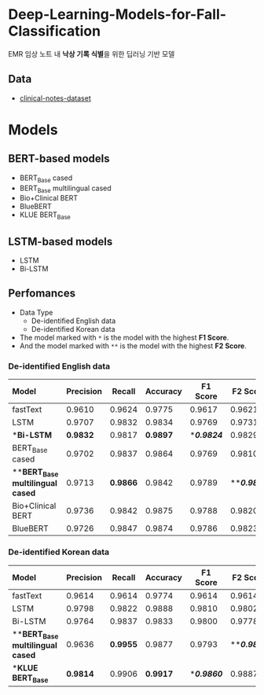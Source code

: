# Deep-Learning-Models-for-Fall-Classification
EMR 임상 노트 내 **낙상 기록 식별**을 위한 딥러닝 기반 모델

## Data
- [clinical-notes-dataset](https://github.com/ni-inha/clinical-notes-dataset)

# Models

## BERT-based models

- BERT<sub>Base</sub> cased
- BERT<sub>Base</sub> multilingual cased
- Bio+Clinical BERT
- BlueBERT
- KLUE BERT<sub>Base</sub>  

## LSTM-based models

- LSTM
- Bi-LSTM

## Perfomances
- Data Type
  - De-identified English data
  - De-identified Korean data
- The model marked with `*` is the model with the highest **F1 Score**.
- And the model marked with `**` is the model with the highest **F2 Score**.

### De-identified English data
| **Model**                                      | **Precision** | **Recall** | **Accuracy** | **F1 Score**        | **F2 Score**      |
|:-----------------------------------------------|---------------|------------|--------------|---------------------|-------------------|
| fastText                                       | 0.9610        | 0.9624     | 0.9775       | 0.9617              | 0.9621            | 
| LSTM                                           | 0.9707        | 0.9832     | 0.9834       | 0.9769              | 0.9731            | 
| \***Bi-LSTM**                                  | **0.9832**    | 0.9817     | **0.9897**   | \*_**0.9824**_      | 0.9829            | 
| BERT<sub>Base</sub> cased                      | 0.9702        | 0.9837     | 0.9864       | 0.9769              | 0.9810            |
| \*\***BERT<sub>Base</sub> multilingual cased** | 0.9713        | **0.9866** | 0.9842       | 0.9789              | \*\*_**0.9835**_  |
| Bio+Clinical BERT                              | 0.9736        | 0.9842     | 0.9875       | 0.9788              | 0.9820            | 
| BlueBERT                                       | 0.9726        | 0.9847     | 0.9874       | 0.9786              | 0.9823            | 


### De-identified Korean data
| **Model**                                      | **Precision** | **Recall** | **Accuracy** | **F1 Score**   | **F2 Score**      |
|:-----------------------------------------------|---------------|------------|--------------|----------------|-------------------|
| fastText                                       | 0.9614        | 0.9614     | 0.9774       | 0.9614         | 0.9614            |
| LSTM                                           | 0.9798        | 0.9822     | 0.9888       | 0.9810         | 0.9802            |
| Bi-LSTM                                        | 0.9764        | 0.9837     | 0.9833       | 0.9800         | 0.9778            |
| \*\***BERT<sub>Base</sub> multilingual cased** | 0.9636        | **0.9955** | 0.9877       | 0.9793         | \*\*_**0.9890**_  |
| \***KLUE BERT<sub>Base</sub>**                 | **0.9814**    | 0.9906     | **0.9917**   | \*_**0.9860**_ | 0.9887            |


